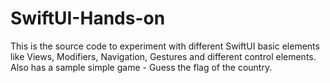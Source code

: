 # SwiftUI-Hands-on

This is the source code to experiment with different SwiftUI basic elements like Views, Modifiers, Navigation, Gestures and different control elements.
Also has a sample simple game - Guess the flag of the country.
